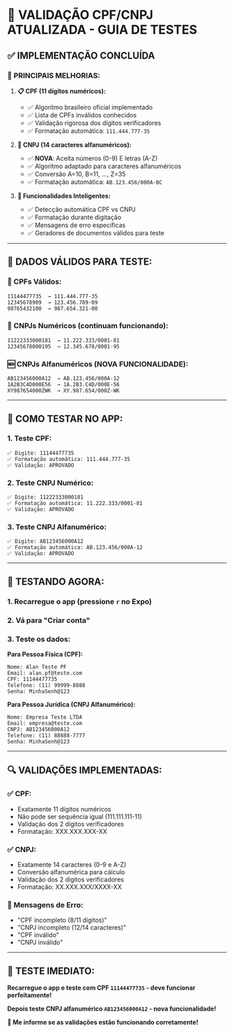 # 🎯 VALIDAÇÃO CPF/CNPJ ATUALIZADA - GUIA DE TESTES

## ✅ **IMPLEMENTAÇÃO CONCLUÍDA**

### **🔧 PRINCIPAIS MELHORIAS:**

1. **📋 CPF (11 dígitos numéricos):**
   - ✅ Algoritmo brasileiro oficial implementado
   - ✅ Lista de CPFs inválidos conhecidos
   - ✅ Validação rigorosa dos dígitos verificadores
   - ✅ Formatação automática: `111.444.777-35`

2. **🏢 CNPJ (14 caracteres alfanuméricos):**
   - ✅ **NOVA**: Aceita números (0-9) E letras (A-Z)
   - ✅ Algoritmo adaptado para caracteres alfanuméricos
   - ✅ Conversão A=10, B=11, ..., Z=35
   - ✅ Formatação automática: `AB.123.456/000A-BC`

3. **🤖 Funcionalidades Inteligentes:**
   - ✅ Detecção automática CPF vs CNPJ
   - ✅ Formatação durante digitação
   - ✅ Mensagens de erro específicas
   - ✅ Geradores de documentos válidos para teste

---

## 🧪 **DADOS VÁLIDOS PARA TESTE:**

### **📄 CPFs Válidos:**
```
11144477735  → 111.444.777-35
12345678909  → 123.456.789-09
98765432100  → 987.654.321-00
```

### **🏢 CNPJs Numéricos (continuam funcionando):**
```
11222333000181  → 11.222.333/0001-81
12345678000195  → 12.345.678/0001-95
```

### **🆕 CNPJs Alfanuméricos (NOVA FUNCIONALIDADE):**
```
AB123456000A12  → AB.123.456/000A-12
1A2B3C4D000E56  → 1A.2B3.C4D/000E-56
XY987654000ZWK  → XY.987.654/000Z-WK
```

---

## 🎯 **COMO TESTAR NO APP:**

### **1. Teste CPF:**
```
✅ Digite: 11144477735
✅ Formatação automática: 111.444.777-35
✅ Validação: APROVADO
```

### **2. Teste CNPJ Numérico:**
```
✅ Digite: 11222333000181
✅ Formatação automática: 11.222.333/0001-81
✅ Validação: APROVADO
```

### **3. Teste CNPJ Alfanumérico:**
```
✅ Digite: AB123456000A12
✅ Formatação automática: AB.123.456/000A-12
✅ Validação: APROVADO
```

---

## 🚀 **TESTANDO AGORA:**

### **1. Recarregue o app** (pressione `r` no Expo)

### **2. Vá para "Criar conta"**

### **3. Teste os dados:**

**Para Pessoa Física (CPF):**
```
Nome: Alan Teste PF
Email: alan.pf@teste.com
CPF: 11144477735
Telefone: (11) 99999-8888
Senha: MinhaSenh@123
```

**Para Pessoa Jurídica (CNPJ Alfanumérico):**
```
Nome: Empresa Teste LTDA
Email: empresa@teste.com
CNPJ: AB123456000A12
Telefone: (11) 88888-7777
Senha: MinhaSenh@123
```

---

## 🔍 **VALIDAÇÕES IMPLEMENTADAS:**

### **✅ CPF:**
- Exatamente 11 dígitos numéricos
- Não pode ser sequência igual (111.111.111-11)
- Validação dos 2 dígitos verificadores
- Formatação: XXX.XXX.XXX-XX

### **✅ CNPJ:**
- Exatamente 14 caracteres (0-9 e A-Z)
- Conversão alfanumérica para cálculo
- Validação dos 2 dígitos verificadores
- Formatação: XX.XXX.XXX/XXXX-XX

### **🎯 Mensagens de Erro:**
- "CPF incompleto (8/11 dígitos)"
- "CNPJ incompleto (12/14 caracteres)"
- "CPF inválido"
- "CNPJ inválido"

---

## 📱 **TESTE IMEDIATO:**

**Recarregue o app e teste com CPF `11144477735` - deve funcionar perfeitamente!**

**Depois teste CNPJ alfanumérico `AB123456000A12` - nova funcionalidade!**

**🎯 Me informe se as validações estão funcionando corretamente!**
